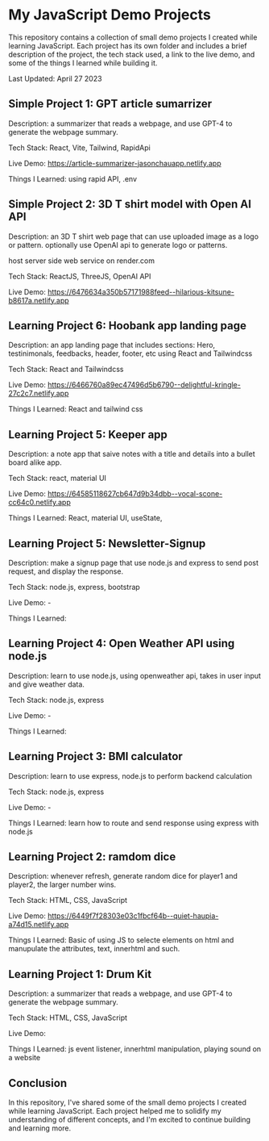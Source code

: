 # My JavaScript Demo Projects

This repository contains a collection of small demo projects I created while learning JavaScript. Each project has its own folder and includes a brief description of the project, the tech stack used, a link to the live demo, and some of the things I learned while building it.

Last Updated: April 27 2023




## Simple Project 1: GPT article sumarrizer

Description: a summarizer that reads a webpage, and use GPT-4 to generate the webpage summary.

Tech Stack: React, Vite, Tailwind, RapidApi

Live Demo: https://article-summarizer-jasonchauapp.netlify.app

Things I Learned: using rapid API, .env


## Simple Project 2: 3D T shirt model with Open AI API
Description: an 3D T shirt web page that can use uploaded image as a logo or pattern. optionally use OpenAI api to generate logo or patterns.

host server side web service on render.com

Tech Stack: ReactJS, ThreeJS, OpenAI API

Live Demo: https://6476634a350b57171988feed--hilarious-kitsune-b8617a.netlify.app


## Learning Project 6: Hoobank app landing page
Description: an app landing page that includes sections: Hero, testinimonals, feedbacks, header, footer, etc using React and Tailwindcss

Tech Stack: React and Tailwindcss

Live Demo: https://6466760a89ec47496d5b6790--delightful-kringle-27c2c7.netlify.app

Things I Learned: React and tailwind css

## Learning Project 5: Keeper app

Description: a note app that saive notes with a title and details into a bullet board alike app.

Tech Stack: react, material UI

Live Demo: https://64585118627cb647d9b34dbb--vocal-scone-cc64c0.netlify.app

Things I Learned: React, material UI, useState, 


## Learning Project 5: Newsletter-Signup

Description: make a signup page that use node.js and express to send post request, and display the response.

Tech Stack: node.js, express, bootstrap

Live Demo: -

Things I Learned: 

## Learning Project 4: Open Weather API using node.js

Description: learn to use node.js, using openweather api, takes in user input and give weather data.

Tech Stack: node.js, express

Live Demo: -

Things I Learned: 



## Learning Project 3: BMI calculator

Description: learn to use express, node.js to perform backend calculation

Tech Stack: node.js, express

Live Demo: -

Things I Learned: learn how to route and send response using express with node.js



## Learning Project 2: ramdom dice 

Description: whenever refresh, generate random dice for player1 and player2, the larger number wins.

Tech Stack: HTML, CSS, JavaScript

Live Demo: https://6449f7f28303e03c1fbcf64b--quiet-haupia-a74d15.netlify.app

Things I Learned: Basic of using JS to selecte elements on html and manupulate the attributes, text, innerhtml and such.


## Learning Project 1: Drum Kit 

Description: a summarizer that reads a webpage, and use GPT-4 to generate the webpage summary.

Tech Stack: HTML, CSS, JavaScript

Live Demo: 

Things I Learned: js event listener, innerhtml manipulation, playing sound on a website


## Conclusion

In this repository, I've shared some of the small demo projects I created while learning JavaScript. Each project helped me to solidify my understanding of different concepts, and I'm excited to continue building and learning more.
